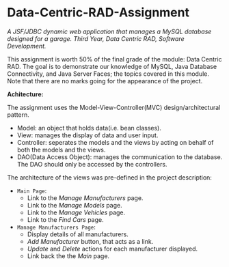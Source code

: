 # Data-Centric-RAD-Assignment
*A JSF/JDBC dynamic web application that manages a MySQL database designed for a garage. Third Year, Data Centric RAD, Software Development.*

This assignment is worth 50% of the final grade of the module: Data Centric RAD. The goal is to demonstrate our knowledge of MySQL, Java Database Connectivity, and Java Server Faces; the topics covered in this module. Note that there are no marks going for the appearance of the project.

**Achitecture:**

The assignment uses the Model-View-Controller(MVC) design/architectural pattern.

* Model: an object that holds data(i.e. bean classes).
* View: manages the display of data and user input.
* Controller: seperates the models and the views by acting on behalf of both the models and the views. 
* DAO(Data Access Object): manages the communication to the database. The DAO should only be accessed by the controllers.

The architecture of the views was pre-defined in the project description:

* `Main Page`:
  * Link to the *Manage Manufacturers* page.
  * Link to the *Manage Models* page.
  * Link to the *Manage Vehicles* page.
  * Link to the *Find Cars* page. 
* `Manage Manufacturers Page`:
  * Display details of all manufacturers.
  * *Add Manufacturer* button, that acts as a link.
  * *Update* and *Delete* actions for each manufacturer displayed.
  * Link back the the *Main* page.